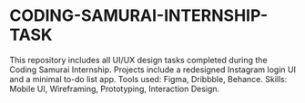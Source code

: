 # CODING-SAMURAI-INTERNSHIP-TASK
This repository includes all UI/UX design tasks completed during the Coding Samurai Internship. Projects include a redesigned Instagram login UI and a minimal to-do list app. Tools used: Figma, Dribbble, Behance. Skills: Mobile UI, Wireframing, Prototyping, Interaction Design.
